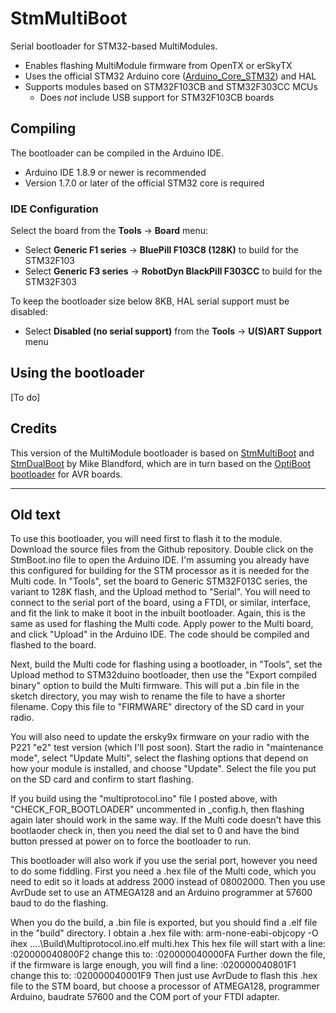 # StmMultiBoot
Serial bootloader for STM32-based MultiModules.

* Enables flashing MultiModule firmware from OpenTX or erSkyTX
* Uses the official STM32 Arduino core ([Arduino_Core_STM32](https://github.com/stm32duino/Arduino_Core_STM32)) and HAL
* Supports modules based on STM32F103CB and STM32F303CC MCUs
  * Does *not* include USB support for STM32F103CB boards

## Compiling
The bootloader can be compiled in the Arduino IDE.  

* Arduino IDE 1.8.9 or newer is recommended
* Version 1.7.0 or later of the official STM32 core is required

### IDE Configuration
Select the board from the **Tools** -> **Board** menu:
* Select **Generic F1 series** -> **BluePill F103C8 (128K)** to build for the STM32F103
* Select **Generic F3 series** -> **RobotDyn BlackPill F303CC** to build for the STM32F303

To keep the bootloader size below 8KB, HAL serial support must be disabled:
* Select **Disabled (no serial support)** from the **Tools** -> **U(S)ART Support** menu

## Using the bootloader
[To do]

## Credits
This version of the MultiModule bootloader is based on [StmMultiBoot](https://github.com/MikeBland/StmMultiBoot/) and [StmDualBoot](https://github.com/MikeBland/StmDualBoot/) by Mike Blandford, which are in turn based on the [OptiBoot bootloader](https://github.com/Optiboot/optiboot/) for AVR boards.


---
## Old text
To use this bootloader, you will need first to flash it to the module. Download the source files from the Github repository. Double click on the StmBoot.ino file to open the Arduino IDE. I'm assuming you already have this configured for building for the STM processor as it is needed for the Multi code.
In "Tools", set the board to Generic STM32F013C series, the variant to 128K flash, and the Upload method to "Serial".
You will need to connect to the serial port of the board, using a FTDI, or similar, interface, and fit the link to make it boot in the inbuilt bootloader. Again, this is the same as used for flashing the Multi code.
Apply power to the Multi board, and click "Upload" in the Arduino IDE. The code should be compiled and flashed to the board.

Next, build the Multi code for flashing using a bootloader, in "Tools", set the Upload method to STM32duino bootloader, then use the "Export compiled binary" option to build the Multi firmware. This will put a .bin file in the sketch directory, you may wish to rename the file to have a shorter filename. Copy this file to "FIRMWARE" directory of the SD card in your radio.

You will also need to update the ersky9x firmware on your radio with the P221 "e2" test version (which I'll post soon). Start the radio in "maintenance mode", select "Update Multi", select the flashing options that depend on how your module is installed, and choose "Update". Select the file you put on the SD card and confirm to start flashing.

If you build using the "multiprotocol.ino" file I posted above, with "CHECK_FOR_BOOTLOADER" uncommented in _config.h, then flashing again later should work in the same way. If the Multi code doesn't have this bootlaoder check in, then you need the dial set to 0 and have the bind button pressed at power on to force the bootloader to run.

This bootloader will also work if you use the serial port, however you need to do some fiddling. First you need a .hex file of the Multi code, which you need to edit so it loads at address 2000 instead of 08002000. Then you use AvrDude set to use an ATMEGA128 and an Arduino programmer at 57600 baud to do the flashing.

When you do the build, a .bin file is exported, but you should find a .elf file in the "build" directory. I obtain a .hex file with:
arm-none-eabi-objcopy -O ihex ..\..\Build\Multiprotocol.ino.elf multi.hex
This hex file will start with a line:
:020000040800F2
change this to:
:020000040000FA
Further down the file, if the firmware is large enough, you will find a line:
:020000040801F1
change this to:
:020000040001F9
Then just use AvrDude to flash this .hex file to the STM board, but choose a processor of ATMEGA128, programmer Arduino, baudrate 57600 and the COM port of your FTDI adapter.

